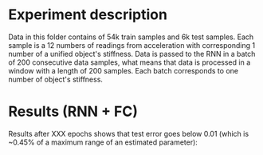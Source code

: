 # Experiment description

Data in this folder contains of 54k train samples and 6k test samples. Each sample is a 12 numbers of readings from
acceleration with corresponding 1 number of a unified object's stiffness. Data is passed to the RNN in a batch of
200 consecutive data samples, what means that data is processed in a window with a length of 200 samples. Each batch
corresponds to one number of object's stiffness.

# Results (RNN + FC)

Results after XXX epochs shows that test error goes below 0.01 (which is ~0.45% of a maximum range of an estimated
parameter):